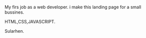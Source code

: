 My firs job as a web developer. i make this landing page for a small bussines. 

HTML,CSS,JAVASCRIPT.

Sularhen.

